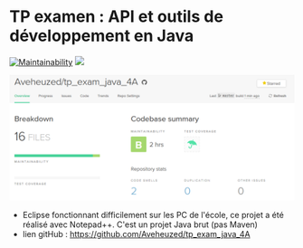 # TP examen : API et outils de développement en Java

[![Maintainability](https://api.codeclimate.com/v1/badges/551b96d5f7ee8defc545/maintainability)](https://codeclimate.com/github/Aveheuzed/tp_exam_java_4A/maintainability)
<a href="https://codeclimate.com/github/Aveheuzed/tp_exam_java_4A/test_coverage"><img src="https://api.codeclimate.com/v1/badges/551b96d5f7ee8defc545/test_coverage" /></a>

![capture CodeClimate](https://raw.githubusercontent.com/Aveheuzed/tp_exam_java_4A/master/Screenshot_1.png)

* Eclipse fonctionnant difficilement sur les PC de l'école, ce projet a été réalisé avec Notepad++. C'est un projet Java brut (pas Maven)
* lien gitHub : https://github.com/Aveheuzed/tp_exam_java_4A